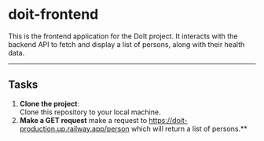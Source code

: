 # doit-frontend
This is the frontend application for the DoIt project. It interacts with the backend API to fetch and display a list of persons, along with their health data.

---

## Tasks

1. **Clone the project**:  
   Clone this repository to your local machine.
2. **Make a GET request**
   make a request to https://doit-production.up.railway.app/person which will return a list of persons.**